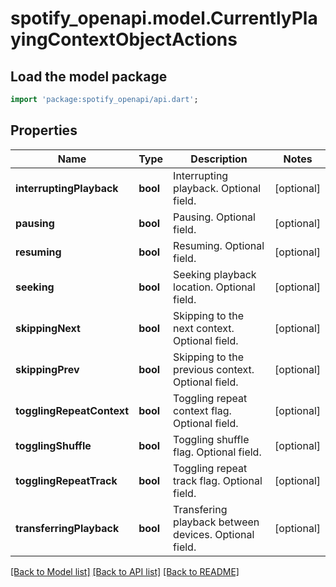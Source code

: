 # spotify_openapi.model.CurrentlyPlayingContextObjectActions

## Load the model package
```dart
import 'package:spotify_openapi/api.dart';
```

## Properties
Name | Type | Description | Notes
------------ | ------------- | ------------- | -------------
**interruptingPlayback** | **bool** | Interrupting playback. Optional field. | [optional] 
**pausing** | **bool** | Pausing. Optional field. | [optional] 
**resuming** | **bool** | Resuming. Optional field. | [optional] 
**seeking** | **bool** | Seeking playback location. Optional field. | [optional] 
**skippingNext** | **bool** | Skipping to the next context. Optional field. | [optional] 
**skippingPrev** | **bool** | Skipping to the previous context. Optional field. | [optional] 
**togglingRepeatContext** | **bool** | Toggling repeat context flag. Optional field. | [optional] 
**togglingShuffle** | **bool** | Toggling shuffle flag. Optional field. | [optional] 
**togglingRepeatTrack** | **bool** | Toggling repeat track flag. Optional field. | [optional] 
**transferringPlayback** | **bool** | Transfering playback between devices. Optional field. | [optional] 

[[Back to Model list]](../README.md#documentation-for-models) [[Back to API list]](../README.md#documentation-for-api-endpoints) [[Back to README]](../README.md)


